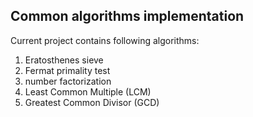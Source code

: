 ## Common algorithms implementation

Current project contains following algorithms:

1. Eratosthenes sieve
2. Fermat primality test
3. number factorization 
4. Least Common Multiple (LCM)
5. Greatest Common Divisor (GCD)